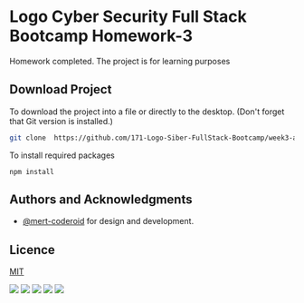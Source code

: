 


# Logo Cyber Security Full Stack Bootcamp Homework-3

Homework completed. The project is for learning purposes

##  Download Project

To download the project into a file or directly to the desktop. (Don't forget that Git version is installed.)
```bash 
git clone  https://github.com/171-Logo-Siber-FullStack-Bootcamp/week3-assignment-mert-coderoid.git
```

To install required packages
```
npm install
```
## Authors and Acknowledgments

- [@mert-coderoid](https://www.github.com/mert-coderoid) for design and development.

  
## Licence

[MIT](https://choosealicense.com/licenses/mit/)
  


![](https://cdn.discordapp.com/attachments/922810114958831647/944902558202339358/Ekran_goruntusu_2022-02-20_132404.png)
![](https://cdn.discordapp.com/attachments/922810114958831647/944902557338325022/Ekran_goruntusu_2022-02-20_132328.png)
![](https://cdn.discordapp.com/attachments/922810114958831647/944902558017810493/Ekran_goruntusu_2022-02-20_132349.png)
![](https://cdn.discordapp.com/attachments/922810114958831647/944902557527060511/Ekran_goruntusu_2022-02-20_132339.png)
![](https://media.discordapp.net/attachments/922810114958831647/944902557149560842/Ekran_goruntusu_2022-02-20_132307.png?width=479&height=671)
